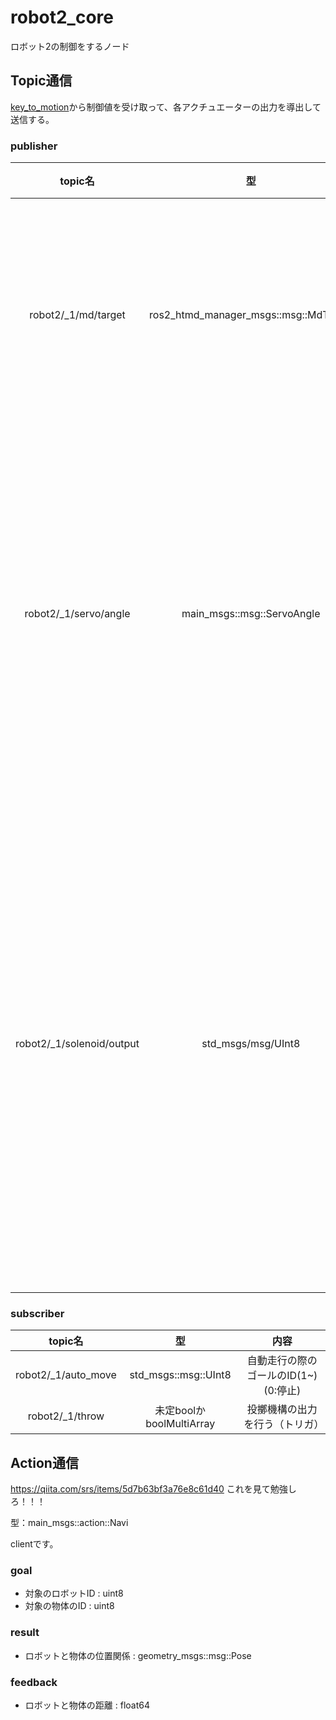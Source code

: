 # robot2_core
ロボット2の制御をするノード

## Topic通信
[key_to_motion](key_to_motion.md)から制御値を受け取って、各アクチュエーターの出力を導出して送信する。

### publisher
|topic名|型|内容|
|:-:|:-:|:-:|
|robot2/_1/md/target|ros2_htmd_manager_msgs::msg::MdTarget|MDのIDとMDの目標値(制御値or出力値)|
|robot2/_1/servo/angle|main_msgs::msg::ServoAngle|サーボモーターの角度とサーボモーターのチャンネル|
|robot2/_1/solenoid/output|std_msgs/msg/UInt8|ソレノイドバルブの出力(bitごとにシリンダ一つ一つの出力が割り振られる)|

### subscriber
|topic名|型|内容|
|:-:|:-:|:-:|
|robot2/_1/auto_move|std_msgs::msg::UInt8|自動走行の際のゴールのID(1~)(0:停止)|
|robot2/_1/throw|未定boolかboolMultiArray|投擲機構の出力を行う（トリガ）|

## Action通信
https://qiita.com/srs/items/5d7b63bf3a76e8c61d40
これを見て勉強しろ！！！

型：main_msgs::action::Navi

clientです。

### goal
- 対象のロボットID : uint8
- 対象の物体のID : uint8

### result
- ロボットと物体の位置関係 : geometry_msgs::msg::Pose

### feedback
- ロボットと物体の距離 : float64